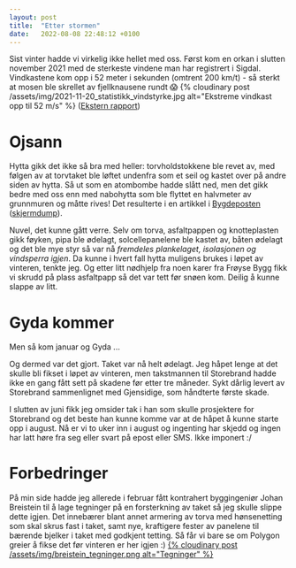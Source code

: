 ```yaml
---
layout: post
title:  "Etter stormen"
date:   2022-08-08 22:48:12 +0100
---
```


Sist vinter hadde vi virkelig ikke hellet med oss. Først kom en orkan i
slutten november 2021 med de sterkeste vindene man har registrert i Sigdal.
Vindkastene kom opp i 52 meter i sekunden (omtrent 200 km/t) - så sterkt 
at mosen ble skrellet av fjellknausene rundt 😱 
{% cloudinary post /assets/img/2021-11-20_statistikk_vindstyrke.jpg alt="Ekstreme vindkast opp til 52 m/s" %}
([Ekstern rapport][rapport])

# Ojsann
Hytta gikk det ikke så bra med heller: 
torvholdstokkene ble revet av, med følgen av at torvtaket ble løftet undenfra som
et seil og kastet over på andre siden av hytta. Så ut som en atombombe hadde
slått ned, men det gikk bedre med oss enn med nabohytta som ble flyttet en 
halvmeter av grunnmuren og måtte rives! Det resulterte i en artikkel i 
[Bygdeposten][bygdeposten] ([skjermdump][bygdeposten-dump]).

<div class="pa-gallery-player-widget" style="width:100%; height:480px; display:none;"
  data-link="https://photos.app.goo.gl/cRi1e77jFiWoQfxR8"
  data-title="Orkan 19.-20. november 2021"
  data-description="22 new items added to shared album">
  <object data="https://lh3.googleusercontent.com/lCQu_LwemCLtThxlyo31f_jslGrwiiZFaMNWeK1_bg2An1_v8FachlmO3AhTTfRaKPsfd_npIE_cNOVnniF72B59tx6xw8qzXZGu7x_cqvKaaitxrzoC531455B3X7iOC8tmP9AsmRM=w1920-h1080"></object>
  <object data="https://lh3.googleusercontent.com/PxGF7zFTuVE2rb6lQ_tE5ukXCiDELZhCx1uX0BFiZaljF2C4Saorq-L_lt7K2F7AMcc_uHQsA2cfU2AFQIzIpD5xMXr-XKh-iMhOFQXXYg37D-I8oIiLPuPF8X7SboI1q2jjFTx2OB8=w1920-h1080"></object>
  <object data="https://lh3.googleusercontent.com/i4B_CenCahPasiPKunJAveAYhYVPAkm2vLMCtWFDiONjT2i-RQw6D9Cubtx2unvoeaPbdhfkU0BoQOd0W1LQdvIBNnMQD3CgrIqxVc4WwKmkt-_4kvE18xPciMGTsuQa4icNFOTvukk=w1920-h1080"></object>
  <object data="https://lh3.googleusercontent.com/CZT6HMZSHvLz0Sz3v88rCfchWl-GJwUf3byUHMUD1r0pfYrCvfrbPdbE23d9dw4tjhCYnUpvAB5_QQTUyMpd936ZDd3x7DUkSuEO4WbdMqwEl0mUWI0FlCS_qoc97t20cviuxsUTcr0=w1920-h1080"></object>
  <object data="https://lh3.googleusercontent.com/e9VohYK9GNuPJYxLZHIRPU6dxCKvDnkbdr7dwT2SxnrSJzU6C6UPJDlZk4UepruFID-JsNIqrDQKElqCjG0tYjiO80DN2d-pBV9CvZ48mVjYI4uXB-K50J32luHRA-uQlO1YMXK8U10=w1920-h1080"></object>
  <object data="https://lh3.googleusercontent.com/6RiGkn4J-asfnSG6LTOHRMVGRoFmtbDPYPrCQ9BUTRFg9o4nL0bg23QFQnIo8awu6Rl4vZ6KqOi3K-Jl_Mn9E-eLijhIRNsfJk6aJaegjIsQMVw_jpeEmMofjkm2vtJvvY9RHZ8n4e4=w1920-h1080"></object>
  <object data="https://lh3.googleusercontent.com/A04tJi1eXT73At56bxBhFj0ekTSaDX7biNo_kcPIKTc3OsN-Ujnh3jIjV_l-jb7sfWF2FZpoCLdSZ2P5o2jEI2hrooh3sgnEaZy00RrlQzWM_ZSgmgwmG7tUBkSk-1K0TuC8sxQ65vg=w1920-h1080"></object>
  <object data="https://lh3.googleusercontent.com/1OyBYNit3xVflKc8iGWxfksSQQSaXMZAeid-s8g7zz-StqU8_MUtVoqoPfgLz8OFY5ntIhBrchbQ4qyquG31j3atYvsZfI8s8Xy_8lH_GrIeTbj2F78Zz5E15SqUm1vPpYldZwtr6NY=w1920-h1080"></object>
  <object data="https://lh3.googleusercontent.com/4brXl1i9Z0SGqH-W9P2cdoUqVwn_JfhPpsI8ATIRI5x_t-ae2A2i9scbVcw-4YlZstXnhNoKXMJwEvDsFoulySKVqbRNMtVvIXGpVvRjOEGn333XVDrLvMIDwZeXjUbwmy-7vw9AC_g=w1920-h1080"></object>
  <object data="https://lh3.googleusercontent.com/N5shUkox9hv2ulGbL6AMx6_IvSCwb65w4WFTqd1hdaCMbtMesGUCOWy1fT5AOMKIG94BqgD7HXhAN_UQmUSitIWPqidrn1Seazz9be9ErdELOeYpJ78ClVDAXrafieLjF8iivNSgwR0=w1920-h1080"></object>
  <object data="https://lh3.googleusercontent.com/YhnLYvjRLSVCf64VcA5AZT907pW_An9DWTXHRPpfsFrzZoe7XX08Djx8FV4acG3z1qjSo5VzseaWJJF3So2UXhAl4peGTA63pWY1CttK3mCyMSuTE1LsE7JQESq_cUtHvmCiJ91UIrc=w1920-h1080"></object>
  <object data="https://lh3.googleusercontent.com/VirWDCd1muUKHdHlVaO4qJIoqWfy3KkJdXT6otTuiTGJwkeX84_koKxaXQ6A_CzoJfoAWWj2UGTieH3ZdwSvOub0-bqZqtdMwjlfiwEacbyCnKx3hKSbkgkCXR3yUd4U_2lkIWGv6_8=w1920-h1080"></object>
  <object data="https://lh3.googleusercontent.com/eN9ppUH99SQp98Qr17IJjk_44h3FLjwy-v093SKaOVPjO3mc4xnrFJIEITaNvVwYYPD0Q8S--1VyFlfuuI6kHtMzx-ne0JkBsYoWPC1NUptAT9vbkwuTAXu_BqIN7IaYqm5nIHRNaXQ=w1920-h1080"></object>
  <object data="https://lh3.googleusercontent.com/1MUlLsOLeikHQIevxw2Z-yVsTkr7RD2AvfVVTj0CKsdtauteqJuNtZXSd-WgK04nG7w7QZDBA8OWHR_xWQEix3JPdN5nxIvK_paqKieh6A_nvWIEPW1SD1clTK29hRMN-whOCM_xViU=w1920-h1080"></object>
  <object data="https://lh3.googleusercontent.com/uFbKgw_M9rS5jrSfS-hVkQDz2UOdY7paIC63in3DWf3EBORv-pHYhoh_NvlVCvPrQbfCC1VOilWY2CG7za1RieS2Lz2BQEBlNxsoVqWb__a4Cbjw-TQ5Wua85ODNpSgdpQppAQLOT0Q=w1920-h1080"></object>
  <object data="https://lh3.googleusercontent.com/ojo_92SHdi52HvQ-rAa6uh0OCLDDpdhSkmtgEvldQ04Kx_H_vsYU-T6serYjtVZ9wsB4DwZ41UaLVLa-c5F6Ia0ywq2RcKjKW5z2QDrttIOr60C8pOUEb75tlkFxbcAZwMdD-nkvs9c=w1920-h1080"></object>
  <object data="https://lh3.googleusercontent.com/Z9rfyhO45iqcwJT-d1AE2h26JkKNi2NPYmzb5lXD3HDnaqpeteLPsjaLRHXUO2JVcZI5an5c_zsLRZQqU2gLoMy-fivFTPRtP1Idltd_NBSci6UH69rWR3uiom5bOvAVS3FZCtIm5eI=w1920-h1080"></object>
  <object data="https://lh3.googleusercontent.com/pL3I9ckX0eBgojumr1o1PYV2n6M39CvKpQ59NGKmnv7bXb8Q5m5uai4rizFaoQQYAEjt3LYlJiXu7BMnT87jbld1j1pnCMotgkPNowCWDirkC2cJkXxquB3y9h0e923Puox52j3BS0A=w1920-h1080"></object>
  <object data="https://lh3.googleusercontent.com/8XxzBswywFNYlkoarkkbOFwSzzb2GsCdgIM3lHksTNl1tB0GKMcXcJbEti3qxKbTN56Lva1JwVRzrKeH_gihT97c3nLD3XPtZE0BIItXuvZVFOdUM7tkoZovuv1mMUu8_0fpio8VRQk=w1920-h1080"></object>
  <object data="https://lh3.googleusercontent.com/Gt5ZeGBnsP-GlgJ2qPRazvzA90SowQZGRtwWlOkoJGu2bJeN-jmbp0o6BfFtqilF6MLD_jbc5T-YwZT42OoFkYQyaN9QYzzY6E2b6v0be5CQ7BFUQOPlxZGjI9OREEim-T5XxQAjEAU=w1920-h1080"></object>
</div>


Nuvel, det kunne gått verre. Selv om torva, asfaltpappen og knotteplasten gikk føyken, 
pipa ble ødelagt, solcellepanelene ble kastet av, båten ødelagt og det ble mye styr så var nå 
_fremdeles plankelaget, isolasjonen og vindsperra igjen_. Da kunne i hvert fall 
hytta muligens brukes i løpet av vinteren, tenkte jeg. Og etter litt nødhjelp
fra noen karer fra Frøyse Bygg fikk vi skrudd på plass asfaltpapp så det var 
tett før snøen kom. Deilig å kunne slappe av litt.

# Gyda kommer
Men så kom januar og Gyda ... 
<div class="pa-gallery-player-widget" style="width:100%; height:480px; display:none;"
  data-link="https://photos.app.goo.gl/M3uid3N7DJGNHGhg8"
  data-title="Gyda slår til, 17. januar 2022"
  data-description="24 new items added to shared album">
  <object data="https://lh3.googleusercontent.com/gXmtR4O5r8zNv6AQK_WtArVQw1YIRhxYoqP7QNij0M7p_Ahh_SO0OIdIzlMeBgHmduHQvZAyJanyCUYlOnoUGFBrGQK5Rc3MSMjySx_NzVNHJ8iNaNJOvw9DHOyuMLp3UURN-1dnjUM=w1920-h1080"></object>
  <object data="https://lh3.googleusercontent.com/gI4F-VnQW88s-VSI7L1E7nyXWOvuflRxzxrI-Iz2k4zS-w4SbnGeneww1iXRHf4TUFumUbjCatqUx6tGjiCCdQ835LWuj8l7F_Ys6Uieb7AmyrRUiSnwONCJ0AwmwGfVfSu10G1mDUE=w1920-h1080"></object>
  <object data="https://lh3.googleusercontent.com/FrdrcDT8jzTrWFMGC0QbXxBJk4lbiDRgtMG0DZmi7Ng4YnvySWoTm5cFvTecNeDK-sljiD7xfGaxw87-OeD1Rxxt4UEyZ5yE4ROFUVeYAtmbxu_afUaeuqc-GqRp4b08r3NsSXKgDz8=w1920-h1080"></object>
  <object data="https://lh3.googleusercontent.com/MZP4znn75pm0wiAoWM_0JwXrt5Cw7RI0plfqiEaChj0V38mvJvs_sPz048Wv0gYCXbYuO7kSMp7hEHmeRg4q2tRJAPfI5f_JtamGHrFCMfB5MOlml7QbW0cfgSmru7LAt-MYDR6m1bM=w1920-h1080"></object>
  <object data="https://lh3.googleusercontent.com/76lf8Ft2wbtVsaVbWK7bI3ObRMo_HsJ1_G58OSNxWlWXIrtXVSkyd1ojTXiGMkEfx0NGrRHHDYBICIyujrroX5u4PSdA1CgsNxiWxDMTzlfW400hkk8iA1A2ATk2pCsFKipnucX2dPk=w1920-h1080"></object>
  <object data="https://lh3.googleusercontent.com/rHR_OwuWpaN22ZyPU6Ybjq-1aHouoCkISkhTaOlz3-hkq7hiAOdDbRz18qUkMTd5f3Pw1dsXqpTuhBX2PELwHp2iNrOD9wnNqrI87t0PbuEO80oMta1PYqvPg1hg3choX49tmy66VPE=w1920-h1080"></object>
  <object data="https://lh3.googleusercontent.com/zkXMO6802-j5jm33rNajltPMI4Dx6TNZ-ihrHzURhFEpxAquUfBNuxt1BXVVNGmbWsB2EbFEH3zuyM_Xh71nBzBhqcCrjKw8FmwyuFqUE3_7PsUss5wsuAd8l_Phz1EVcHyJB0VI8VA=w1920-h1080"></object>
  <object data="https://lh3.googleusercontent.com/bYJOX24Nfhej1pusgIQRxEh1_1pjLlC81b5o5Huuo5zM9R8Vx2TALcJkH679jX5ds4SFunTbVorJ-FDvYo5AXMynYMAFg37vSIk-QIiwBjVr5Yqlrp8du5HkF5CnBAHe_JNOsH5ccew=w1920-h1080"></object>
  <object data="https://lh3.googleusercontent.com/u8oCW7X4VJKbKL8sOl-vD6S4mUVAluTj8dxILcj1ut7G9UEwG6PehE4g5kJq-atGZ4oFfdNLT2VBagB-RlsSYG8_npeznFZx-_cfUD7o-PT5BtnnSnJAD9nCzpfTI7unN1jgAlwIC5M=w1920-h1080"></object>
  <object data="https://lh3.googleusercontent.com/2yEaDn5QgOt-tIsQoSZ5Sv1FWUjuJKxuIlnxUcq6q54aNQdeFdgLyigpyizRAH44w-mUoIkF_Qqlkccirk_a4WvKavwEPDMY6vftfgDJqHHnT2LwrLxcApn7OJjdPUpDXhx8E4QhGKI=w1920-h1080"></object>
  <object data="https://lh3.googleusercontent.com/fMUq1Vl1gvYK91usENpg4LincqBe60prPFtUVZ22W92Wh0x3CNTui4rODl3xbSZ8ObfFTIAhO5NnbjnFPgitwHH-aT8007_IILJgMKaTuqWYKsKaffoOd_d3FHgkk562XsrQNzxAEvo=w1920-h1080"></object>
  <object data="https://lh3.googleusercontent.com/8tNtrpr1rlP8i8JvqKcPkr3i5D8JdJJmiU4Q4GrsfxGFc8vxvNz8L02ZvdzF5U7sC-qyc4wY8Yb7vHR9qJC8TB7Po6dUHlHI7rqrYcpUy1eSb-Gyy3mYuS7xtEmg5T2mVqB3F0zk1qk=w1920-h1080"></object>
  <object data="https://lh3.googleusercontent.com/5nHaABMawQ3Rq16UG5T4hXdXlZ-GRv3OZWkrVP5HWxaDxXK9H_gP9vysxERE4ir_u_fK4muUmtCSuRqRQn0mJ93hkwZxEjSYkFRz2NoJvDbjy8GiumDvUMsDh63Ft_oWV1FeflwA0gc=w1920-h1080"></object>
  <object data="https://lh3.googleusercontent.com/AYrmGRwmuFcNBRGezI6JaEx5a1cZaJudGXEdk6kMPCsysxJDmMjJB0iOEutkNQrZt3y1gjbcQe8PFzGc0yrbyDiEj-PM5w3-xm9FhgFfo0yYwC43pGEeI9ShiVgBT-nukZtYqo0aqkA=w1920-h1080"></object>
  <object data="https://lh3.googleusercontent.com/uzq64xv8ohoyde0LmaMNl7KfUQihJ-UI5yvY_scm4DEd8DAwF_PkIOCpMwneECBsCuWkYV5TB3BWj1SaonWWAS8fvBNJ2a90f691HtRY0_uMf7jTaWU6_Em2858Cj9GFdK8QmwdoiTw=w1920-h1080"></object>
  <object data="https://lh3.googleusercontent.com/RaRk_S7e60Ck8cYYY0O3niEAzHZwMaWYla-sJAaro7Sd52eKUMBGRnUSN2qdBATfb1TxW_d2BSlkBszpMj_XesjrFE-QzwG56IIO79uUs8mSoGcw2x_5yxaNIcyNrB7hXqo0MJMC9hk=w1920-h1080"></object>
  <object data="https://lh3.googleusercontent.com/cDNLc9BHh7YXNvIb0UsgINeYtqJdZLE9K5cKpkFoZ_0_T3bvtCA1V05kmcPCyAsvzeSzN3UAK1K7m9JdkZDrAq4YGBRbR6soR7U9JaKqF7zP_eRFtdzdZ-CFLYL8suu9CXcBxc6PMbE=w1920-h1080"></object>
  <object data="https://lh3.googleusercontent.com/8pahul1kF9cu3oj4UKie0i2LZw_7VLDBy1j82Q8gefFe64ZRh2wer-wettZ4IGjOaG6eNBPfFRCd-AXPTn3AugTaBIagzW8-pJRrgKELjGZu5_lVGgZRmh4NCEk_QQ78Ed2SyFj8bDk=w1920-h1080"></object>
  <object data="https://lh3.googleusercontent.com/wXd06itzdTF-Rft7o3pPq9nV5Jce7Ad3L_de6hBWq9SOPXOb8_qEIi6avKjKrXB0PTAbXWHxf97W1weqjbuOhMm1yLABLufohNjXNuEF-U-OM2yaf9jpGllx4SIV18DCK5ybFhWF29E=w1920-h1080"></object>
  <object data="https://lh3.googleusercontent.com/aRYl9p42F8WUXrxwGuC8KLYawJKLB6HLfNXDgegT4mfmYELQwLUODpw7WEJg7f3ADE4VJbaxtTXwc2n3-cZVfd18ubTdbMWEbDnmNHW8FmNVKF-WNsaBYCjt2DIiv6P-ho8v2iMrhzY=w1920-h1080"></object>
  <object data="https://lh3.googleusercontent.com/rc7qD0qy004pr9birkue8ne7vozyfmyzq9UFOJvr7l9rgDLXSHJsceHyTSzYHq7_3udUDHh3MZQaUo8WPCCIb3CN9EE9Bzef0ONGSyJ5ORgKwciy15Pny4n8ALXvndX3_cZbgF121qE=w1920-h1080"></object>
  <object data="https://lh3.googleusercontent.com/jvWcPnTf0NVzl2bsZp1LFuV-4j-xi7SIYz6OmfFj0E3kNzuh4bkxHkJYu_2HZjJNT9LeMspbZhiJFq3G9-uyZ_tiiZFft03z3VxtqDsCHpOvYXEovm6Oftki_bkH4ObmU5NH1JlVvyQ=w1920-h1080"></object>
  <object data="https://lh3.googleusercontent.com/kO-kf4LUa4x2TOzp_cc9Y-KJuESnvsBaNcS0ck6PY5K46wHNvvYZNST4lT15QZzjW98isP7F3irIC76Y9s1wb6GfDmsWEQ6joKFjK1NxR6z9G-3OiVa77pgpE3nf7raZSjNl1JnSOh0=w1920-h1080"></object>
  <object data="https://lh3.googleusercontent.com/DG-jmLuFswdRgQn8M06C5YRNReBeFxATOQkTFjYeIHhZvXjtRiWubJZGPdMbX4J_kNVxSV1IQBI0YWCbpWZnj1Dtc07Kp5x6GO26SSDo2hYzs6OqTuR4s53QBW-pTyrEkg1xqvSjvCk=w1920-h1080"></object>
</div>

Og dermed var det gjort. Taket var nå helt ødelagt. Jeg håpet lenge
at det skulle bli fikset i løpet av vinteren, men takstmannen til Storebrand
hadde ikke en gang fått sett på skadene før etter tre måneder. Sykt dårlig
levert av Storebrand sammenlignet med Gjensidige, som håndterte første skade.

I slutten av juni fikk jeg omsider tak i han som skulle prosjektere for Storebrand
og det beste han kunne komme var at de håpet å kunne starte opp i august. Nå er 
vi to uker inn i august og ingenting har skjedd og ingen har latt høre fra seg 
eller svart på epost eller SMS. Ikke imponert :/

# Forbedringer
På min side hadde jeg allerede i februar fått kontrahert byggingeniør Johan
Breistein til å lage tegninger på en forsterkning av taket så jeg skulle 
slippe dette igjen. Det innebærer blant annet armering av torva med hønsenetting
som skal skrus fast i taket, samt nye, kraftigere fester av panelene til 
bærende bjelker i taket med godkjent tetting. Så får vi bare se om Polygon
greier å fikse det før vinteren er her igjen :)
<a href="/assets/img/breistein_tegninger.png">
{% cloudinary post /assets/img/breistein_tegninger.png alt="Tegninger" %}
</a>

<!-- Needed to display gallery -->
<script src="https://cdn.jsdelivr.net/npm/publicalbum@latest/embed-ui.min.js" async></script>

[rapport]: https://hedalen.no/2021/12/16/hendelsesrapport-etter-svaert-kraftige-vindkast-19-november/
[varsel-januar]: https://www.eikernytt.no/2022/01/29/nytt-uvaer-pa-vei-forsikringsselskapene-forventer-skader/
[bygdeposten]: https://www.bygdeposten.no/hele-hytta-til-espen-flyttet-seg-en-halvmeter-og-torvtaket-til-carl-erik-ble-flerret-av/s/5-10-425392
[bygdeposten-dump]: /assets/img/2021-11-26_bygdeposten_orkan_november_2021.jpg 
[album-november]: https://photos.app.goo.gl/cRi1e77jFiWoQfxR8
[album-januar]: https://photos.app.goo.gl/M3uid3N7DJGNHGhg8
